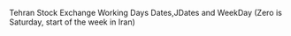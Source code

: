 Tehran Stock Exchange Working Days Dates,JDates and WeekDay (Zero is Saturday, start of the week in Iran)
